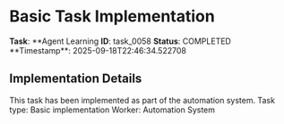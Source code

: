 # Basic Task Implementation

**Task**: **Agent Learning
**ID**: task_0058
**Status**: COMPLETED
**Timestamp\*\*: 2025-09-18T22:46:34.522708

## Implementation Details

This task has been implemented as part of the automation system.
Task type: Basic implementation
Worker: Automation System
